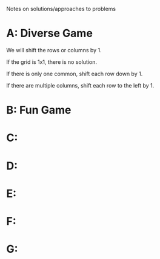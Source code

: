 Notes on solutions/approaches to problems

# A: Diverse Game
We will shift the rows or columns by 1.

If the grid is 1x1, there is no solution.

If there is only one common, shift each row down by 1.

If there are multiple columns, shift each row to the left by 1.

# B: Fun Game

# C:

# D:

# E:

# F:

# G: